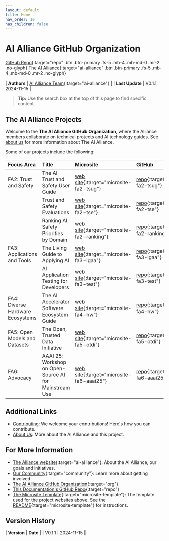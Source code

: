 ```yaml
---
layout: default
title: Home
nav_order: 10
has_children: false
---
```


# AI Alliance GitHub Organization

[GitHub Repo](https://github.com/The-AI-Alliance/){:target="repo" .btn .btn-primary .fs-5 .mb-4 .mb-md-0 .mr-2 .no-glyph}
[The AI Alliance](https://thealliance.ai){:target="ai-alliance" .btn .btn-primary .fs-5 .mb-4 .mb-md-0 .mr-2 .no-glyph} 

| **Authors**     | [AI Alliance Team](https://thealliance.ai/){:target="ai-alliance"} |
| **Last Update** | V0.1.1, 2024-11-15 |


> **Tip:** Use the search box at the top of this page to find specific content.

## The AI Alliance Projects

Welcome to the **The AI Alliance GitHub Organization**, where the Alliance members collaborate on technical projects and AI technology guides. See [about us]({{site.baseurl}}/about/) for more information about The AI Alliance.

Some of our projects include the following:

| **Focus Area**                   | **Title** | **Microsite** | **GitHub** |
| :------------------------------- | :-------- | :------------ | :---------- |
| FA2: Trust and Safety            | The AI Trust and Safety User Guide | [web site](https://the-ai-alliance.github.io/trust-safety-user-guide/){:target="microsite-fa2-tsug"} | [repo](https://github.com/The-AI-Alliance/trust-safety-user-guide){:target="repo-fa2-tsug"} |
|                                  | Trust and Safety Evaluations | [web site](https://the-ai-alliance.github.io/trust-safety-evals/){:target="microsite-fa2-tse"} | [repo](https://github.com/The-AI-Alliance/trust-safety-evals){:target="repo-fa2-tse"} |
|                                  | Ranking AI Safety Priorities by Domain | [web site](https://the-ai-alliance.github.io/ranking-safety-priorities/){:target="microsite-fa2-ranking"} | [repo](https://github.com/The-AI-Alliance/ranking-safety-priorities){:target="repo-fa2-ranking"} |
| FA3: Applications and Tools      | The Living Guide to Applying AI | [web site](https://the-ai-alliance.github.io/applying-ai-guide/){:target="microsite-fa3-lgaa"} | [repo](https://github.com/The-AI-Alliance/applying-ai-guide/){:target="repo-fa3-lgaa"} |
|                                  | AI Application Testing for Developers | [web site](https://the-ai-alliance.github.io/ai-application-testing/){:target="microsite-fa3-test"} | [repo](https://github.com/The-AI-Alliance/ai-application-testing/){:target="repo-fa3-test"} |
| FA4: Diverse Hardware Ecosystems | The AI Accelerator Software Ecosystem Guide | [web site](https://the-ai-alliance.github.io/ai-accelerator-software-ecosystem-guide/){:target="microsite-fa4-hw"} | [repo](https://github.com/The-AI-Alliance/ai-accelerator-software-ecosystem-guide){:target="repo-fa4-hw"} |
| FA5: Open Models and Datasets    | The Open, Trusted Data Initiative | [web site](https://the-ai-alliance.github.io/open-trusted-data-initiative/){:target="microsite-fa5-otdi"} | [repo](https://github.com/The-AI-Alliance/open-trusted-data-initiative){:target="repo-fa5-otdi"} |
| FA6: Advocacy                    | AAAI 25: Workshop on Open-Source AI for Mainstream Use | [web site](https://the-ai-alliance.github.io/AAAI-25-Workshop-on-Open-Source-AI-for-Mainstream-Use/){:target="microsite-fa6-aaai25"} | [repo](https://github.com/The-AI-Alliance/AAAI-25-Workshop-on-Open-Source-AI-for-Mainstream-Use){:target="repo-fa6-aaai25"} |

## Additional Links

* [Contributing]({{site.baseurl}}/contributing): We welcome your contributions! Here's how you can contribute.
* [About Us]({{site.baseurl}}/about): More about the AI Alliance and this project.

## For More Information

* [The Alliance website](https://thealliance.ai){:target="ai-alliance"}: About the AI Alliance, our goals and initiatives.
* [Our Community](https://thealliance.ai/community){:target="community"}: Learn more about getting involved.
* [The AI Alliance GitHub Organization](https://github.com/The-AI-Alliance/){:target="org"}
* [This Documentation's GitHub Repo](https://github.com/The-AI-Alliance/the-ai-alliance.github.io){:target="repo"}
* [The Microsite Template](https://github.com/The-AI-Alliance/microsite-template){:target="microsite-template"}: The template used for the project websites above. See the [README](https://github.com/The-AI-Alliance/microsite-template){:target="microsite-template"} for instructions.

## Version History

| **Version** | **Date**   |
| V0.1.1      | 2024-11-15 |

<!-- 
Use the following construct to automatically show a table of
contents (ToC) for the child pages.
For this page, you already have a "manual" ToC in the bullet 
lists above.
-->
<!-- {:toc} -->
